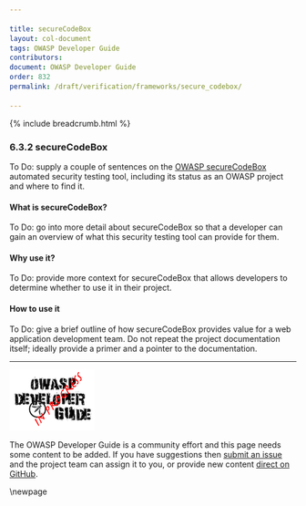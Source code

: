 ```yaml
---

title: secureCodeBox
layout: col-document
tags: OWASP Developer Guide
contributors:
document: OWASP Developer Guide
order: 832
permalink: /draft/verification/frameworks/secure_codebox/

---
```


{% include breadcrumb.html %}

### 6.3.2 secureCodeBox

To Do: supply a couple of sentences on the [OWASP secureCodeBox][codebox] automated security testing tool,
including its status as an OWASP project and where to find it.

#### What is secureCodeBox?

To Do: go into more detail about secureCodeBox so that a developer
can gain an overview of what this security testing tool can provide for them.

#### Why use it?

To Do: provide more context for secureCodeBox that allows developers to determine whether to use it in their project.

#### How to use it

To Do: give a brief outline of how secureCodeBox provides value for a web application development team.
Do not repeat the project documentation itself; ideally provide a primer and a pointer to the documentation.

----

![Developer Guide](../../assets/images/dg_wip.png "OWASP Developer Guide")

The OWASP Developer Guide is a community effort and this page needs some content to be added.
If you have suggestions then [submit an issue][issue080302] and the project team can assign it to you,
or provide new content [direct on GitHub][edit080302].

[codebox]: https://www.securecodebox.io/
[edit080302]: https://github.com/OWASP/www-project-developer-guide/blob/main/draft/08-verification/03-frameworks/02-secure-codebox.md
[issue080302]: https://github.com/OWASP/www-project-developer-guide/issues/new?labels=enhancement&template=request.md&title=Update:%2008-verification/03-frameworks/02-secure-codebox

\newpage
